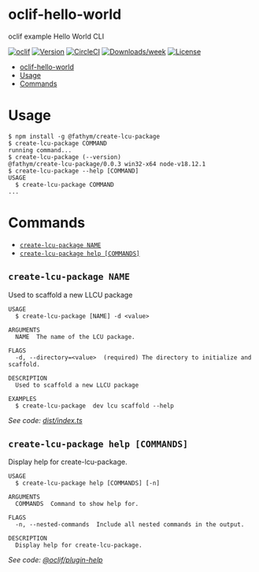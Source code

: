 # oclif-hello-world

oclif example Hello World CLI

[![oclif](https://img.shields.io/badge/cli-oclif-brightgreen.svg)](https://oclif.io)
[![Version](https://img.shields.io/npm/v/oclif-hello-world.svg)](https://npmjs.org/package/oclif-hello-world)
[![CircleCI](https://circleci.com/gh/fathym/create-lcu-package/tree/main.svg?style=shield)](https://circleci.com/gh/fathym/create-lcu-package/tree/main)
[![Downloads/week](https://img.shields.io/npm/dw/oclif-hello-world.svg)](https://npmjs.org/package/oclif-hello-world)
[![License](https://img.shields.io/npm/l/oclif-hello-world.svg)](https://github.com/fathym/create-lcu-package/blob/main/package.json)

<!-- toc -->
* [oclif-hello-world](#oclif-hello-world)
* [Usage](#usage)
* [Commands](#commands)
<!-- tocstop -->

# Usage

<!-- usage -->
```sh-session
$ npm install -g @fathym/create-lcu-package
$ create-lcu-package COMMAND
running command...
$ create-lcu-package (--version)
@fathym/create-lcu-package/0.0.3 win32-x64 node-v18.12.1
$ create-lcu-package --help [COMMAND]
USAGE
  $ create-lcu-package COMMAND
...
```
<!-- usagestop -->

# Commands

<!-- commands -->
* [`create-lcu-package NAME`](#create-lcu-package-name)
* [`create-lcu-package help [COMMANDS]`](#create-lcu-package-help-commands)

## `create-lcu-package NAME`

Used to scaffold a new LLCU package

```
USAGE
  $ create-lcu-package [NAME] -d <value>

ARGUMENTS
  NAME  The name of the LCU package.

FLAGS
  -d, --directory=<value>  (required) The directory to initialize and scaffold.

DESCRIPTION
  Used to scaffold a new LLCU package

EXAMPLES
  $ create-lcu-package  dev lcu scaffold --help
```

_See code: [dist/index.ts](https://github.com/fathym/create-lcu-package/blob/v0.0.3/dist/index.ts)_

## `create-lcu-package help [COMMANDS]`

Display help for create-lcu-package.

```
USAGE
  $ create-lcu-package help [COMMANDS] [-n]

ARGUMENTS
  COMMANDS  Command to show help for.

FLAGS
  -n, --nested-commands  Include all nested commands in the output.

DESCRIPTION
  Display help for create-lcu-package.
```

_See code: [@oclif/plugin-help](https://github.com/oclif/plugin-help/blob/v5.2.0/src/commands/help.ts)_
<!-- commandsstop -->
